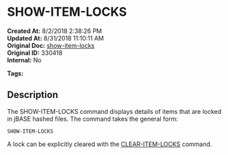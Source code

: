 # SHOW-ITEM-LOCKS

**Created At:** 8/2/2018 2:38:26 PM  
**Updated At:** 8/31/2018 11:10:11 AM  
**Original Doc:** [show-item-locks](https://docs.jbase.com/46963-utilities/show-item-locks)  
**Original ID:** 330418  
**Internal:** No  

**Tags:**
<badge text='locking' vertical='middle' />

## Description 

The SHOW-ITEM-LOCKS command displays details of items that are locked in jBASE hashed files. The command takes the general form:

```
SHOW-ITEM-LOCKS
```



A lock can be explicitly cleared with the [CLEAR-ITEM-LOCKS](./../clear-item-locks) command.
